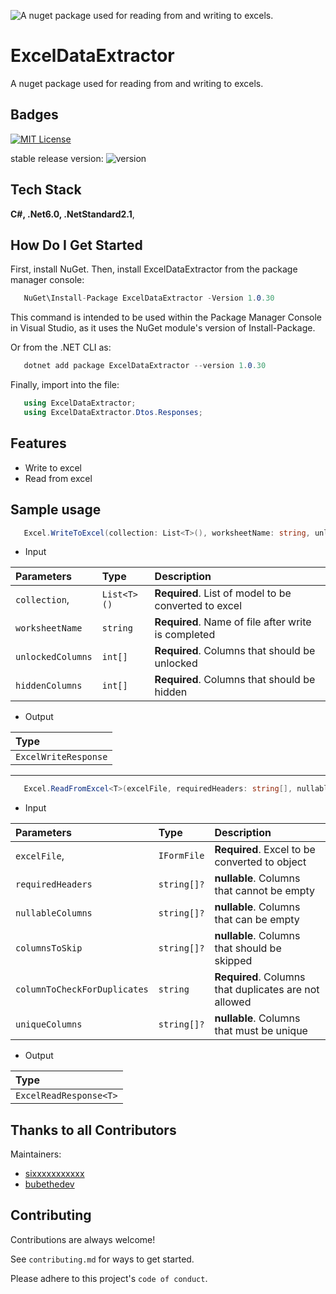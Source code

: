 ﻿![A nuget package used for reading from and writing to excels.](https://raw.githubusercontent.com/sixxxxxxxxxxx/ExcelDataExtractor/main/excel.jpg)

# ExcelDataExtractor

A nuget package used for reading from and writing to excels.

## Badges

[![MIT License](https://img.shields.io/badge/License-MIT-green.svg)](https://choosealicense.com/licenses/mit/)

stable release version: ![version](https://img.shields.io/badge/version-1.0.30-blue)

## Tech Stack

**C#, .Net6.0, .NetStandard2.1**, 


## How Do I Get Started

First, install NuGet. Then, install ExcelDataExtractor from the package manager console:

```C#   
   NuGet\Install-Package ExcelDataExtractor -Version 1.0.30
```
 This command is intended to be used within the Package Manager Console in Visual Studio, as it uses the NuGet module's version of Install-Package.


Or from the .NET CLI as:
```C#   
   dotnet add package ExcelDataExtractor --version 1.0.30
```

Finally, import into the file:
```C#   
   using ExcelDataExtractor;
   using ExcelDataExtractor.Dtos.Responses;
```

## Features

- Write to excel
- Read from excel

## Sample usage

```C#
   Excel.WriteToExcel(collection: List<T>(), worksheetName: string, unlockedColumns: int[], hiddenColumns: int[]);           
```
- Input

| Parameters	   | Type		| Description										   |
| :--------		   | :-------	| :-------------------------						   |
| `collection`,	   | `List<T>()`| **Required**. List of model to be converted to excel |
| `worksheetName`  | `string`	| **Required**. Name of file after write is completed  |
| `unlockedColumns`| `int[]`	| **Required**. Columns that should be unlocked		   |
| `hiddenColumns`  | `int[]`	| **Required**. Columns that should be hidden          |

- Output

| Type     |
| :------- |
| `ExcelWriteResponse` |

---
```C#
   Excel.ReadFromExcel<T>(excelFile, requiredHeaders: string[], nullableColumns: string[], columnsToSkip: string[], columnToCheckForDuplicates: string, uniqueColumns: string[]);
```

- Input

| Parameters	              | Type	       | Description										   |
| :--------		              | :-------       | :-------------------------						       |
| `excelFile`,	              | `IFormFile`    | **Required**. Excel to be converted to object         |
| `requiredHeaders`			  | `string[]?`	   | **nullable**. Columns that cannot be empty            |
| `nullableColumns`           | `string[]?`	   | **nullable**. Columns that can be empty		       |
| `columnsToSkip`             | `string[]?`	   | **nullable**. Columns that should be skipped          |
| `columnToCheckForDuplicates`| `string`	   | **Required**. Columns that duplicates are not allowed |
| `uniqueColumns`             | `string[]?`	   | **nullable**. Columns that must be unique             |

- Output

| Type					 |
| :-------				 |
| `ExcelReadResponse<T>` |




## Thanks to all Contributors

Maintainers:

- [sixxxxxxxxxxx](https://github.com/sixxxxxxxxxxx)
- [bubethedev](https://github.com/bubethedev)

## Contributing

Contributions are always welcome!

See `contributing.md` for ways to get started.

Please adhere to this project's `code of conduct`.
